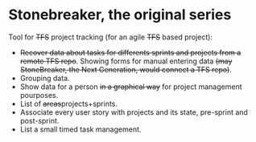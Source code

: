 # Stonebreaker, the original series
Tool for ~~TFS~~ project tracking (for an agile ~~TFS~~ based project):
  - ~~Recover data about tasks for differents sprints and projects from a remote TFS repo~~. Showing forms for manual entering data ~~(may StoneBreaker, the Next Generation, would connect a TFS repo)~~.
  - Grouping data.
  - Show data for a person ~~in a graphical way~~ for project management pourposes.
  - List of ~~areas~~projects+sprints.
  - Associate every user story with projects and its state, pre-sprint and post-sprint.
  - List a small timed task management.
